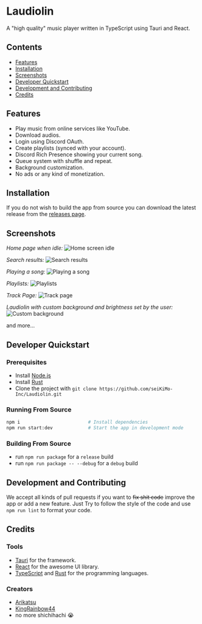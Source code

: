 # Laudiolin

A "high quality" music player written in TypeScript using Tauri and React.

## Contents

- [Features](#features)
- [Installation](#installation)
- [Screenshots](#screenshots)
- [Developer Quickstart](#developer-quickstart)
- [Development and Contributing](#development-and-contributing)
- [Credits](#credits)

## Features

- Play music from online services like YouTube.
- Download audios.
- Login using Discord OAuth.
- Create playlists (synced with your account).
- Discord Rich Presence showing your current song.
- Queue system with shuffle and repeat.
- Background customization.
- No ads or any kind of monetization.

## Installation

If you do not wish to build the app from source you can download the latest release from the [releases page](https://github.com/seiKiMo-Inc/Laudiolin/releases).

## Screenshots

*Home page when idle:*
![Home screen idle]()

*Search results:*
![Search results]()

*Playing a song:*
![Playing a song]()

*Playlists:*
![Playlists]()

*Track Page:*
![Track page]()

*Laudiolin with custom background and brightness set by the user:*
![Custom background]()

and more...

## Developer Quickstart

### Prerequisites

- Install [Node.js](https://nodejs.org/en/)
- Install [Rust](https://www.rust-lang.org/tools/install)
- Clone the project with `git clone https://github.com/seiKiMo-Inc/Laudiolin.git`

### Running From Source

```bash
npm i                         # Install dependencies
npm run start:dev             # Start the app in development mode
```

### Building From Source

- run `npm run package` for a `release` build
- run `npm run package -- --debug` for a `debug` build

## Development and Contributing

We accept all kinds of pull requests if you want to ~~fix shit code~~ improve the app or add a new feature.
Just Try to follow the style of the code and use `npm run lint` to format your code.

## Credits

### Tools

- [Tauri](https://tauri.app/) for the framework.
- [React](https://reactjs.org/) for the awesome UI library.
- [TypeScript](https://www.typescriptlang.org/) and [Rust](https://www.rust-lang.org/) for the programming languages.

### Creators

- [Arikatsu](https://github.com/Arikatsu)
- [KingRainbow44](https://github.com/KingRainbow44)
- no more shichihachi 😭